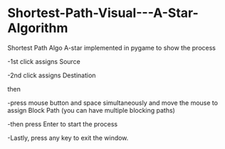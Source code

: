 # Shortest-Path-Visual---A-Star-Algorithm
Shortest Path Algo A-star implemented in pygame to show the process


-1st click assigns Source

-2nd click assigns Destination

then

-press mouse button and space simultaneously and move the mouse to assign Block Path (you can have multiple blocking paths)

-then press Enter to start the process


-Lastly, press any key to exit the window.
